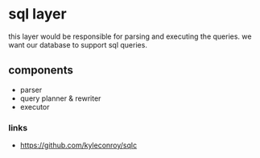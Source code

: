 # sql layer

this layer would be responsible for parsing and executing the queries. we want our database to support sql queries.

## components
- parser
- query planner & rewriter
- executor

### links
- https://github.com/kyleconroy/sqlc

